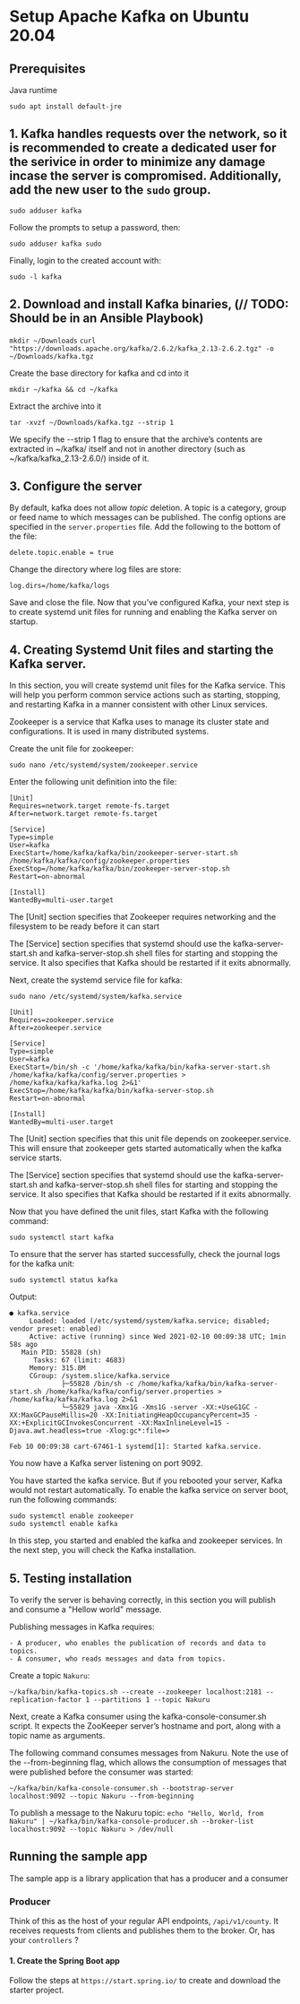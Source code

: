 # Setup Apache Kafka on Ubuntu 20.04

## Prerequisites

Java runtime

`sudo apt install default-jre`

## 1. Kafka handles requests over the network, so it is recommended to create a dedicated user for the serivice in order to minimize any damage incase the server is compromised. Additionally, add the new user to the `sudo` group.

`sudo adduser kafka`

Follow the prompts to setup a password, then:

`sudo adduser kafka sudo`

Finally, login to the created account with:

`sudo -l kafka`

## 2. Download and install Kafka binaries, (// TODO: Should be in an Ansible Playbook)

`mkdir ~/Downloads`
`curl "https://downloads.apache.org/kafka/2.6.2/kafka_2.13-2.6.2.tgz" -o ~/Downloads/kafka.tgz`

Create the base directory for kafka and cd into it

`mkdir ~/kafka && cd ~/kafka`

Extract the archive into it

`tar -xvzf ~/Downloads/kafka.tgz --strip 1`

We specify the --strip 1 flag to ensure that the archive’s contents are extracted in ~/kafka/ itself and not in another directory (such as ~/kafka/kafka_2.13-2.6.0/) inside of it. 

## 3. Configure the server

By default, kafka does not allow *topic* deletion. A topic is a category, group or feed name to which messages can be published. The config options are specified in the `server.properties` file. 
Add the following to the bottom of the file:

`delete.topic.enable = true`

Change the directory where log files are store:

`log.dirs=/home/kafka/logs`

Save and close the file. Now that you’ve configured Kafka, your next step is to create systemd unit files for running and enabling the Kafka server on startup.

## 4. Creating Systemd Unit files and starting the Kafka server.

In this section, you will create systemd unit files for the Kafka service. This will help you perform common service actions such as starting, stopping, and restarting Kafka in a manner consistent with other Linux services.

Zookeeper is a service that Kafka uses to manage its cluster state and configurations. It is used in many distributed systems.

Create the unit file for zookeeper:

`sudo nano /etc/systemd/system/zookeeper.service`

Enter the following unit definition into the file:

```
[Unit]
Requires=network.target remote-fs.target
After=network.target remote-fs.target

[Service]
Type=simple
User=kafka
ExecStart=/home/kafka/kafka/bin/zookeeper-server-start.sh /home/kafka/kafka/config/zookeeper.properties
ExecStop=/home/kafka/kafka/bin/zookeeper-server-stop.sh
Restart=on-abnormal

[Install]
WantedBy=multi-user.target
```

The [Unit] section specifies that Zookeeper requires networking and the filesystem to be ready before it can start

The [Service] section specifies that systemd should use the kafka-server-start.sh and kafka-server-stop.sh shell files for starting and stopping the service. It also specifies that Kafka should be restarted if it exits abnormally.

Next, create the systemd service file for kafka:

`sudo nano /etc/systemd/system/kafka.service`

```
[Unit]
Requires=zookeeper.service
After=zookeeper.service

[Service]
Type=simple
User=kafka
ExecStart=/bin/sh -c '/home/kafka/kafka/bin/kafka-server-start.sh /home/kafka/kafka/config/server.properties > /home/kafka/kafka/kafka.log 2>&1'
ExecStop=/home/kafka/kafka/bin/kafka-server-stop.sh
Restart=on-abnormal

[Install]
WantedBy=multi-user.target
```

The [Unit] section specifies that this unit file depends on zookeeper.service. This will ensure that zookeeper gets started automatically when the kafka service starts.

The [Service] section specifies that systemd should use the kafka-server-start.sh and kafka-server-stop.sh shell files for starting and stopping the service. It also specifies that Kafka should be restarted if it exits abnormally.

Now that you have defined the unit files, start Kafka with the following command:

`sudo systemctl start kafka`

To ensure that the server has started successfully, check the journal logs for the kafka unit:

`sudo systemctl status kafka`

Output:

```
● kafka.service
     Loaded: loaded (/etc/systemd/system/kafka.service; disabled; vendor preset: enabled)
     Active: active (running) since Wed 2021-02-10 00:09:38 UTC; 1min 58s ago
   Main PID: 55828 (sh)
      Tasks: 67 (limit: 4683)
     Memory: 315.8M
     CGroup: /system.slice/kafka.service
             ├─55828 /bin/sh -c /home/kafka/kafka/bin/kafka-server-start.sh /home/kafka/kafka/config/server.properties > /home/kafka/kafka/kafka.log 2>&1
             └─55829 java -Xmx1G -Xms1G -server -XX:+UseG1GC -XX:MaxGCPauseMillis=20 -XX:InitiatingHeapOccupancyPercent=35 -XX:+ExplicitGCInvokesConcurrent -XX:MaxInlineLevel=15 -Djava.awt.headless=true -Xlog:gc*:file=>

Feb 10 00:09:38 cart-67461-1 systemd[1]: Started kafka.service.
```
You now have a Kafka server listening on port 9092.

You have started the kafka service. But if you rebooted your server, Kafka would not restart automatically. To enable the kafka service on server boot, run the following commands:

```
sudo systemctl enable zookeeper
sudo systemctl enable kafka
```

In this step, you started and enabled the kafka and zookeeper services. In the next step, you will check the Kafka installation.

## 5. Testing installation

To verify the server is behaving correctly, in this section you will publish and consume a "Hellow world" message. 

Publishing messages in Kafka requires:

	- A producer, who enables the publication of records and data to topics.
	- A consumer, who reads messages and data from topics.

Create a topic `Nakuru`:

`~/kafka/bin/kafka-topics.sh --create --zookeeper localhost:2181 --replication-factor 1 --partitions 1 --topic Nakuru`

Next, create a Kafka consumer using the kafka-console-consumer.sh script. It expects the ZooKeeper server’s hostname and port, along with a topic name as arguments.

The following command consumes messages from Nakuru. Note the use of the --from-beginning flag, which allows the consumption of messages that were published before the consumer was started:

`~/kafka/bin/kafka-console-consumer.sh --bootstrap-server localhost:9092 --topic Nakuru --from-beginning`

To publish a message to the Nakuru topic:
`echo "Hello, World, from Nakuru" | ~/kafka/bin/kafka-console-producer.sh --broker-list localhost:9092 --topic Nakuru > /dev/null`



## Running the sample app

The sample app is a library application that has a producer and a consumer

### Producer

Think of this as the host of your regular API endpoints, `/api/v1/county`. It receives requests from clients and publishes them to the broker. Or, has your `controllers` ?

#### 1. Create the Spring Boot app

Follow the steps at `https://start.spring.io/` to create and download the starter project.
